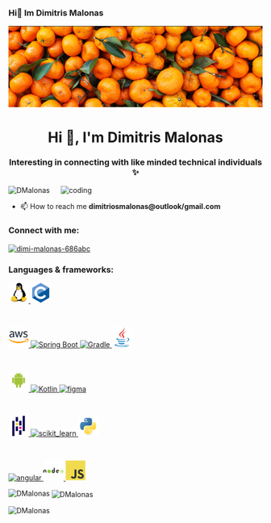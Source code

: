 ### Hi👋 Im Dimitris Malonas
[![MasterHead](https://github.com/DMalonas/resources/blob/main/oranges.png?raw=true)](https://www.linkedin.com/in/dimi-malonas-686abc/)

<h1 align="center">Hi 👋, I'm Dimitris Malonas</h1>
<h3 align="center">Interesting in connecting with like minded technical individuals ✨</h3>
<img align="right" alt="coding" width="400" src="YOUR_GIF_LINK">

<p align="left"> <img src="https://komarev.com/ghpvc/?username=DMalonas&label=Profile%20views&color=0e75b6&style=flat" alt="DMalonas" /> </p>

- 📫 How to reach me **dimitriosmalonas@outlook/gmail.com**

<h3 align="left">Connect with me:</h3>
<p align="left">
<a href="https://www.linkedin.com/in/dimi-malonas-686abc/" target="blank"><img align="center" src="https://raw.githubusercontent.com/rahuldkjain/github-profile-readme-generator/master/src/images/icons/Social/linked-in-alt.svg" alt="dimi-malonas-686abc" height="30" width="40" /></a>

</p>

<h3 align="left">Languages & frameworks:</h3>
<p align="left">


  <!-- Linux Icon -->
  <a href="https://www.linux.org/" target="_blank" rel="noreferrer"> 
    <img src="https://raw.githubusercontent.com/devicons/devicon/master/icons/linux/linux-original.svg" alt="linux" width="40" height="40"/> 
  </a> 

  <a href="https://en.wikipedia.org/wiki/C_(programming_language)" target="_blank" rel="noreferrer">
  <img src="https://raw.githubusercontent.com/devicons/devicon/master/icons/c/c-original.svg" alt="C" width="40" height="40"/>
</a>



  &nbsp;&nbsp;


  <!-- AWS Icon -->
  <a href="https://aws.amazon.com" target="_blank" rel="noreferrer">
    <img src="https://raw.githubusercontent.com/devicons/devicon/master/icons/amazonwebservices/amazonwebservices-original-wordmark.svg" alt="aws" width="40" height="40"/>
  </a> 

 <a href="https://spring.io/projects/spring-boot" target="_blank" rel="noreferrer">
  <img src="https://www.vectorlogo.zone/logos/springio/springio-icon.svg" alt="Spring Boot" width="40" height="40"/>
</a>

<a href="https://gradle.org/" target="_blank" rel="noreferrer">
  <img src="https://www.vectorlogo.zone/logos/gradle/gradle-icon.svg" alt="Gradle" width="40" height="40"/>
</a>

<a href="https://www.oracle.com/java/" target="_blank" rel="noreferrer">
  <img src="https://raw.githubusercontent.com/devicons/devicon/master/icons/java/java-original.svg" alt="Java" width="40" height="40"/>
</a>

  &nbsp;&nbsp;




 
<a href="https://developer.android.com" target="_blank" rel="noreferrer"> 
	<img src="https://raw.githubusercontent.com/devicons/devicon/master/icons/android/android-original-wordmark.svg" alt="android" width="40" height="40"/> 
</a>

 <a href="https://kotlinlang.org/" target="_blank" rel="noreferrer">
  <img src="https://www.vectorlogo.zone/logos/kotlinlang/kotlinlang-icon.svg" alt="Kotlin" width="40" height="40"/>
</a>

 <a href="https://www.figma.com/" target="_blank" rel="noreferrer">
		<img src="https://www.vectorlogo.zone/logos/figma/figma-icon.svg" alt="figma" width="40" height="40"/>
</a> 



  &nbsp;&nbsp;





<a href="https://pandas.pydata.org/" target="_blank" rel="noreferrer"> 
   <img src="https://raw.githubusercontent.com/devicons/devicon/2ae2a900d2f041da66e950e4d48052658d850630/icons/pandas/pandas-original.svg" alt="pandas" width="40" height="40"/>
</a> 
<a href="https://scikit-learn.org/" target="_blank" rel="noreferrer"> 
  <img src="https://upload.wikimedia.org/wikipedia/commons/0/05/Scikit_learn_logo_small.svg" alt="scikit_learn" width="40" height="40"/> 
</a> 
<a href="https://www.python.org" target="_blank" rel="noreferrer"> 
  <img src="https://raw.githubusercontent.com/devicons/devicon/master/icons/python/python-original.svg" alt="python" width="40" height="40"/> 
</a> 
 
 &nbsp;&nbsp;




  <a href="https://angular.io" target="_blank" rel="noreferrer"> 
		<img src="https://angular.io/assets/images/logos/angular/angular.svg" alt="angular" width="40" height="40"/> 
	</a> 

<a href="https://nodejs.org" target="_blank" rel="noreferrer"> 
	<img src="https://raw.githubusercontent.com/devicons/devicon/master/icons/nodejs/nodejs-original-wordmark.svg" alt="nodejs" width="40" height="40"/>
</a> 


<a href="https://developer.mozilla.org/en-US/docs/Web/JavaScript" target="_blank" rel="noreferrer">
	<img src="https://raw.githubusercontent.com/devicons/devicon/master/icons/javascript/javascript-original.svg" alt="javascript" width="40" height="40"/> 
</a> 


</p>

<p><img align="left" src="https://github-readme-stats.vercel.app/api/top-langs?username=DMalonas&show_icons=true&locale=en&layout=compact" alt="DMalonas" /></p>

<p>&nbsp;<img align="center" src="https://github-readme-stats.vercel.app/api?username=DMalonas&show_icons=true&locale=en" alt="DMalonas" /></p>

<p><img align="center" src="https://github-readme-streak-stats.herokuapp.com/?user=DMalonas&" alt="DMalonas" /></p>

